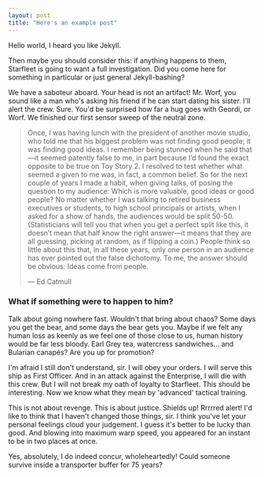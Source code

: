 ```yaml
---
layout: post
title: "Here's an example post"
---
```


Hello world, I heard you like Jekyll.

Then maybe you should consider this: if anything happens to them, Starfleet is going to want a full investigation. Did you come here for something in particular or just general Jekyll-bashing?

We have a saboteur aboard. Your head is not an artifact! Mr. Worf, you sound like a man who's asking his friend if he can start dating his sister. I'll alert the crew. Sure. You'd be surprised how far a hug goes with Geordi, or Worf. We finished our first sensor sweep of the neutral zone.

> Once, I was having lunch with the president of another movie studio, who told me that his biggest problem was not finding good people; it was finding good ideas. I remember being stunned when he said that—it seemed patently false to me, in part because I’d found the exact opposite to be true on Toy Story 2. I resolved to test whether what seemed a given to me was, in fact, a common belief. So for the next couple of years I made a habit, when giving talks, of posing the question to my audience: Which is more valuable, good ideas or good people? No matter whether I was talking to retired business executives or students, to high school principals or artists, when I asked for a show of hands, the audiences would be split 50-50. (Statisticians will tell you that when you get a perfect split like this, it doesn’t mean that half know the right answer—it means that they are all guessing, picking at random, as if flipping a coin.) People think so little about this that, in all these years, only one person in an audience has ever pointed out the false dichotomy. To me, the answer should be obvious: Ideas come from people.
>
> — Ed Catmull

### What if something were to happen to him?

Talk about going nowhere fast. Wouldn't that bring about chaos? Some days you get the bear, and some days the bear gets you. Maybe if we felt any human loss as keenly as we feel one of those close to us, human history would be far less bloody. Earl Grey tea, watercress sandwiches... and Bularian canapés? Are you up for promotion?

I'm afraid I still don't understand, sir. I will obey your orders. I will serve this ship as First Officer. And in an attack against the Enterprise, I will die with this crew. But I will not break my oath of loyalty to Starfleet. This should be interesting. Now we know what they mean by 'advanced' tactical training.

This is not about revenge. This is about justice. Shields up! Rrrrred alert! I'd like to think that I haven't changed those things, sir. I think you've let your personal feelings cloud your judgement. I guess it's better to be lucky than good. And blowing into maximum warp speed, you appeared for an instant to be in two places at once.

Yes, absolutely, I do indeed concur, wholeheartedly! Could someone survive inside a transporter buffer for 75 years?

